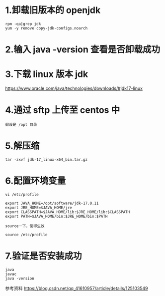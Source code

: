 
# 1.卸载旧版本的 openjdk
```
rpm -qa|grep jdk
yum -y remove copy-jdk-configs.noarch
```

# 2.输入 java -version 查看是否卸载成功

# 3.下载 linux 版本 jdk
https://www.oracle.com/java/technologies/downloads/#jdk17-linux

# 4.通过 sftp 上传至 centos 中
```
假设是 /opt 目录
```

# 5.解压缩
```
tar -zxvf jdk-17_linux-x64_bin.tar.gz
```

# 6.配置环境变量
```vi /etc/profile```
```
export JAVA_HOME=/opt/software/jdk-17.0.11
export JRE_HOME=$JAVA_HOME/jre
export CLASSPATH=$JAVA_HOME/lib:$JRE_HOME/lib:$CLASSPATH
export PATH=$JAVA_HOME/bin:$JRE_HOME/bin:$PATH
```

```source一下，使得生效```
```
source /etc/profile
```

# 7.验证是否安装成功
```
java
javac
java -version
```


参考资料
https://blog.csdn.net/qq_41610957/article/details/125103549
